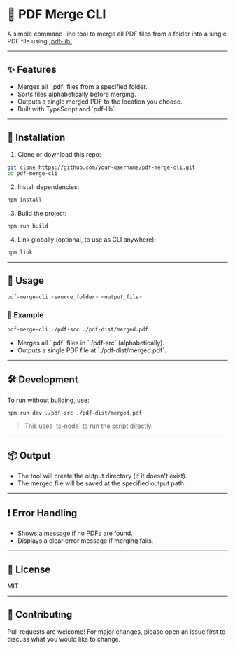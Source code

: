 # 📎 PDF Merge CLI

A simple command-line tool to merge all PDF files from a folder into a single PDF file using [\`pdf-lib\`](https://github.com/Hopding/pdf-lib).

---

## ✨ Features

- Merges all \`.pdf\` files from a specified folder.
- Sorts files alphabetically before merging.
- Outputs a single merged PDF to the location you choose.
- Built with TypeScript and \`pdf-lib\`.

---

## 🚀 Installation

1. Clone or download this repo:

```bash
git clone https://github.com/your-username/pdf-merge-cli.git
cd pdf-merge-cli
```

2. Install dependencies:

```bash
npm install
```

3. Build the project:

```bash
npm run build
```

4. Link globally (optional, to use as CLI anywhere):

```bash
npm link
```

---

## 🧾 Usage

```bash
pdf-merge-cli <source_folder> <output_file>
```

### 📁 Example

```bash
pdf-merge-cli ./pdf-src ./pdf-dist/merged.pdf
```

- Merges all \`.pdf\` files in \`./pdf-src\` (alphabetically).
- Outputs a single PDF file at \`./pdf-dist/merged.pdf\`.

---

## 🛠 Development

To run without building, use:

```bash
npm run dev ./pdf-src ./pdf-dist/merged.pdf
```

> This uses \`ts-node\` to run the script directly.

---

## 📦 Output

- The tool will create the output directory (if it doesn't exist).
- The merged file will be saved at the specified output path.

---

## ❗ Error Handling

- Shows a message if no PDFs are found.
- Displays a clear error message if merging fails.

---

## 📝 License

MIT

---

## 🤝 Contributing

Pull requests are welcome! For major changes, please open an issue first to discuss what you would like to change.
